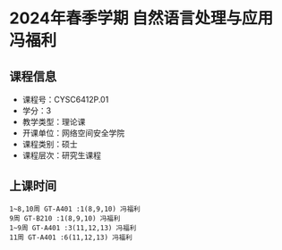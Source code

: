 # 2024年春季学期 自然语言处理与应用 冯福利






## 课程信息

- 课程号：CYSC6412P.01
- 学分：3
- 教学类型：理论课
- 开课单位：网络空间安全学院
- 课程类别：硕士
- 课程层次：研究生课程

## 上课时间

```
1~8,10周 GT-A401 :1(8,9,10) 冯福利
9周 GT-B210 :1(8,9,10) 冯福利
1~9周 GT-A401 :3(11,12,13) 冯福利
11周 GT-A401 :6(11,12,13) 冯福利
```


